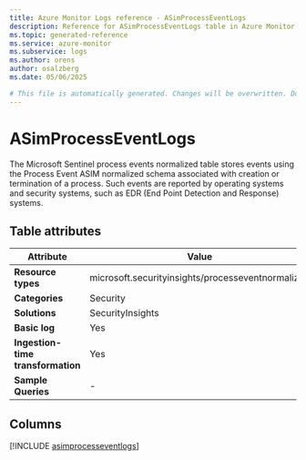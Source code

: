 ```yaml
---
title: Azure Monitor Logs reference - ASimProcessEventLogs
description: Reference for ASimProcessEventLogs table in Azure Monitor Logs.
ms.topic: generated-reference
ms.service: azure-monitor
ms.subservice: logs
ms.author: orens
author: osalzberg
ms.date: 05/06/2025

# This file is automatically generated. Changes will be overwritten. Do not change this file directly.
---
```


# ASimProcessEventLogs

The Microsoft Sentinel process events normalized table stores events using the Process Event ASIM normalized schema associated with creation or termination of a process. Such events are reported by operating systems and security systems, such as EDR (End Point Detection and Response) systems.


## Table attributes

|Attribute|Value|
|---|---|
|**Resource types**|microsoft.securityinsights/processeventnormalized|
|**Categories**|Security|
|**Solutions**| SecurityInsights|
|**Basic log**|Yes|
|**Ingestion-time transformation**|Yes|
|**Sample Queries**|-|



## Columns
  
[!INCLUDE [asimprocesseventlogs](~/reusable-content/ce-skilling/azure/includes/azure-monitor/reference/tables/asimprocesseventlogs-include.md)]

